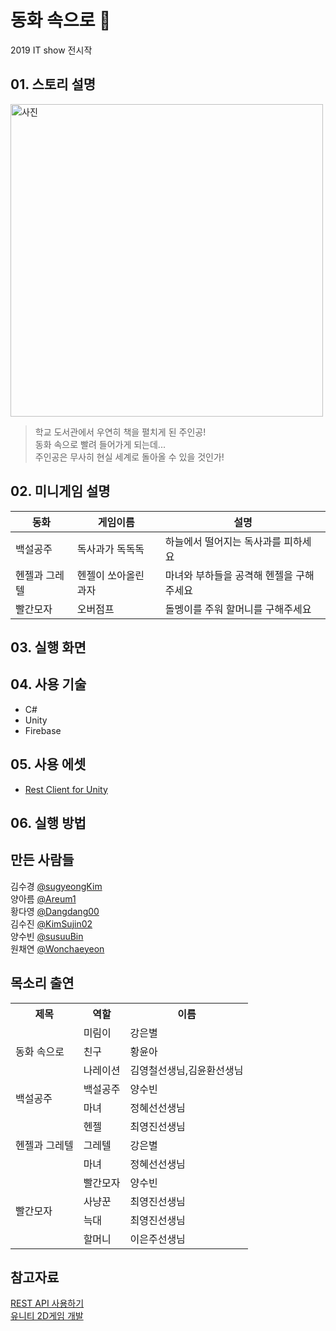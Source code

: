 # 동화 속으로 :cherry_blossom:
2019 IT show 전시작  

## 01. 스토리 설명
<img width="500" alt="사진" src="https://user-images.githubusercontent.com/47407495/71982634-468f3780-3268-11ea-8d1b-791a0869da8b.png">

>학교 도서관에서 우연히 책을 펼치게 된 주인공!  
동화 속으로 빨려 들어가게 되는데...  
주인공은 무사히 현실 세계로 돌아올 수 있을 것인가!

## 02. 미니게임 설명

동화|게임이름|설명
----------|---------|---------
백설공주|독사과가 독독독|하늘에서 떨어지는 독사과를 피하세요
헨젤과 그레텔|헨젤이 쏘아올린 과자|마녀와 부하들을 공격해 헨젤을 구해주세요
빨간모자|오버점프|돌멩이를 주워 할머니를 구해주세요

## 03. 실행 화면

## 04. 사용 기술
* C#
* Unity
* Firebase

## 05. 사용 에셋
* [Rest Client for Unity](https://assetstore.unity.com/packages/tools/network/rest-client-for-unity-102501)

## 06. 실행 방법

## 만든 사람들
김수경 [@sugyeongKim](https://github.com/sugyeongKim)  
양아름 [@Areum1](https://github.com/Areum1)  
황다영 [@Dangdang00](https://github.com/Dangdang00)  
김수진 [@KimSujin02](https://github.com/KimSujin02)  
양수빈 [@susuuBin](https://github.com/susuuBin)  
원채연 [@Wonchaeyeon](https://github.com/Wonchaeyeon)  

## 목소리 출연

<table>
  <tr>
    <th>제목</th>
    <th>역할</th>
    <th>이름</th>
  </tr>
    <tr>
    <td rowspan="3">동화 속으로</td>
    <td>미림이</td>
    <td>강은별</td>
  </tr>
  <tr>
    <td>친구</td>
    <td>황윤아</td>
  </tr>
  <tr>
    <td>나레이션</td>
    <td>김영철선생님,김윤환선생님</td>
  </tr>
  <tr>
    <td rowspan="2">백설공주</td>
    <td>백설공주</td>
    <td>양수빈</td>
  </tr>
  <tr>
    <td>마녀</td>
    <td>정혜선선생님</td>
  </tr>
  <tr>
    <td rowspan="3">헨젤과 그레텔</td>
    <td>헨젤</td>
    <td>최영진선생님</td>
  </tr>
  <tr>
    <td>그레텔</td>
    <td>강은별</td>
  </tr>
  <tr>
    <td>마녀</td>
    <td>정혜선선생님</td>
  </tr>
  <tr>
    <td rowspan="4">빨간모자</td>
    <td>빨간모자</td>
    <td>양수빈</td>
  </tr>
  <tr>
    <td>사냥꾼</td>
    <td>최영진선생님</td>
  </tr>
  <tr>
    <td>늑대</td>
    <td>최영진선생님</td>
  </tr>
  <tr>
    <td>할머니</td>
    <td>이은주선생님</td>
  </tr>
 </table>

## 참고자료
[REST API 사용하기](https://www.youtube.com/watch?v=Fz0Sl4tW5O0&t=904s)  
[유니티 2D게임 개발](https://www.inflearn.com/course/%EC%9C%A0%EB%8B%88%ED%8B%B0-%EA%B2%8C%EC%9E%84-%EA%B0%9C%EB%B0%9C-unity/dashboard)
